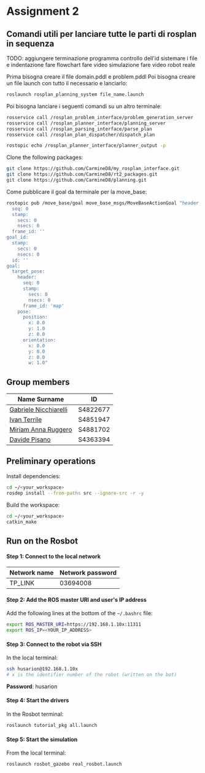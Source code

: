 # Assignment 2

## Comandi utili per lanciare tutte le parti di rosplan in sequenza

TODO:
    aggiungere terminazione programma
    controllo dell'id
    sistemare i file e indentazione
    fare flowchart
    fare video simulazione
    fare video robot reale

Prima bisogna creare il file domain.pddl e problem.pddl
Poi bisogna creare un file launch con tutto il necessario e lanciarlo:
```bash
roslaunch rosplan_planning_system file_name.launch
```

Poi bisogna lanciare i seguenti comandi su un altro terminale:
```bash
rosservice call /rosplan_problem_interface/problem_generation_server
rosservice call /rosplan_planner_interface/planning_server
rosservice call /rosplan_parsing_interface/parse_plan
rosservice call /rosplan_plan_dispatcher/dispatch_plan

rostopic echo /rosplan_planner_interface/planner_output -p
```

Clone the following packages:
```bash
git clone https://github.com/CarmineD8/my_rosplan_interface.git
git clone https://github.com/CarmineD8/rt2_packages.git
git clone https://github.com/CarmineD8/planning.git
```

Come pubblicare il goal da terminale per la move_base:
```bash
rostopic pub /move_base/goal move_base_msgs/MoveBaseActionGoal "header:
  seq: 0
  stamp:
    secs: 0
    nsecs: 0
  frame_id: ''
goal_id:
  stamp:
    secs: 0
    nsecs: 0
  id: ''
goal:
  target_pose:
    header:
      seq: 0
      stamp:
        secs: 0
        nsecs: 0
      frame_id: 'map'
    pose:
      position:
        x: 0.0
        y: 1.0
        z: 0.0
      orientation:
        x: 0.0
        y: 0.0
        z: 0.0
        w: 1.0" 
```

## Group members

| Name Surname          | ID       |
| --------------------- | -------- |
| [Gabriele Nicchiarelli](https://github.com/gabri00) | S4822677 |
| [Ivan Terrile](https://github.com/Ivanterry00)         | S4851947 |
| [Miriam Anna Ruggero](https://github.com/Miryru)   | S4881702 |
| [Davide Pisano](https://github.com/DavidePisano)        | S4363394 |

## Preliminary operations

Install dependencies:

```bash
cd ~/<your_workspace>
rosdep install --from-paths src --ignore-src -r -y
```

Build the workspace:

```bash
cd ~/<your_workspace>
catkin_make
```

## Run on the Rosbot

#### Step 1: Connect to the local network

| Network name | Network password |
| ------------ | ---------------- |
| TP_LINK      | 03694008         |

#### Step 2: Add the ROS master URI and user's IP address

Add the following lines at the bottom of the `~/.bashrc` file:

```bash
export ROS_MASTER_URI=https://192.168.1.10x:11311
export ROS_IP=<YOUR_IP_ADDRESS>
```

#### Step 3: Connect to the robot via SSH

In the local terminal:

```bash
ssh husarion@192.168.1.10x
# x is the identifier number of the robot (written on the bot)
```

**Password**: husarion

#### Step 4: Start the drivers

In the Rosbot terminal:

```bash
roslaunch tutorial_pkg all.launch
```

#### Step 5: Start the simulation

From the local terminal:

```bash
roslaunch rosbot_gazebo real_rosbot.launch
```
